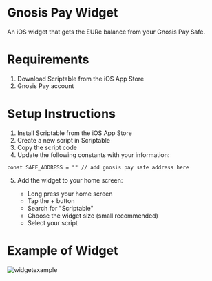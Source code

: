 # Gnosis Pay Widget
An iOS widget that gets the EURe balance from your Gnosis Pay Safe. 

# Requirements 
1. Download Scriptable from the iOS App Store 
2. Gnosis Pay account

# Setup Instructions
1. Install Scriptable from the iOS App Store
2. Create a new script in Scriptable
3. Copy the script code
4. Update the following constants with your information:
```
const SAFE_ADDRESS = "" // add gnosis pay safe address here
```
5. Add the widget to your home screen:

      - Long press your home screen
      - Tap the + button
      - Search for "Scriptable"
      - Choose the widget size (small recommended)
      - Select your script



# Example of Widget 
![widgetexample](https://i.ibb.co/n3ygjTr/IMG-2727.jpg)
